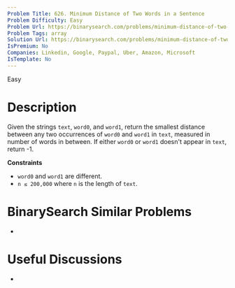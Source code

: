 ```yaml
---
Problem Title: 626. Minimum Distance of Two Words in a Sentence
Problem Difficulty: Easy
Problem Url: https://binarysearch.com/problems/minimum-distance-of-two-words-in-a-sentence/
Problem Tags: array
Solution Url: https://binarysearch.com/problems/minimum-distance-of-two-words-in-a-sentence/solutions/
IsPremium: No
Companies: Linkedin, Google, Paypal, Uber, Amazon, Microsoft
IsTemplate: No
---
```


<span style="color: ;">Easy</span>

# Description

Given the strings `text`, `word0`, and `word1`, return the smallest distance between any two occurrences of `word0` and `word1` in `text`, measured in number of words in between. If either `word0` or `word1` doesn't appear in `text`, return -1.

**Constraints**

- `word0` and `word1` are different.
- `n ≤ 200,000` where `n` is the length of `text`.

# BinarySearch Similar Problems

- []()

# Useful Discussions

- []()
